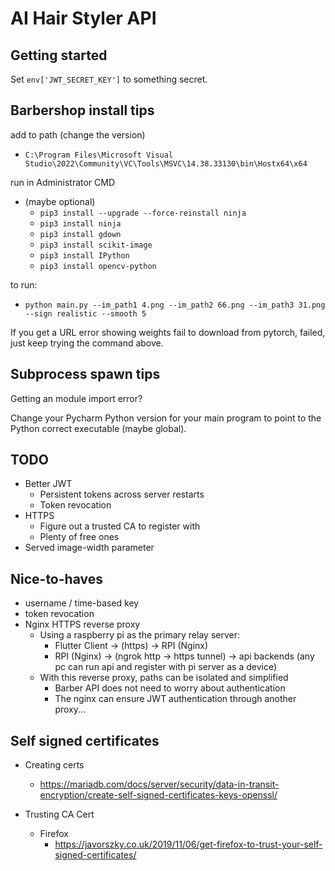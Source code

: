 # AI Hair Styler API

## Getting started

Set `env['JWT_SECRET_KEY']` to something secret.

## Barbershop install tips

add to path (change the version)
- `C:\Program Files\Microsoft Visual Studio\2022\Community\VC\Tools\MSVC\14.38.33130\bin\Hostx64\x64`

run in Administrator CMD
- (maybe optional)
  - `pip3 install --upgrade --force-reinstall ninja`
  - `pip3 install ninja`
  - `pip3 install gdown`
  - `pip3 install scikit-image`
  - `pip3 install IPython`
  - `pip3 install opencv-python`

to run:
- `python main.py --im_path1 4.png --im_path2 66.png --im_path3 31.png --sign realistic --smooth 5`

If you get a URL error showing weights fail to download from pytorch, failed, 
just keep trying the command above.

## Subprocess spawn tips

Getting an module import error?

Change your Pycharm Python version for your main program to point to the
Python correct executable (maybe global).

## TODO
- Better JWT
  - Persistent tokens across server restarts
  - Token revocation
- HTTPS
  - Figure out a trusted CA to register with
  - Plenty of free ones
- Served image-width parameter

## Nice-to-haves
- username / time-based key 
- token revocation
- Nginx HTTPS reverse proxy
  - Using a raspberry pi as the primary relay server:
    - Flutter Client -> (https) -> RPI (Nginx)
    - RPI (Nginx) -> (ngrok http -> https tunnel) -> api backends (any pc can run api and register with pi server as a device)
  - With this reverse proxy, paths can be isolated and simplified
    - Barber API does not need to worry about authentication
    - The nginx can ensure JWT authentication through another proxy...

## Self signed certificates
- Creating certs
  - https://mariadb.com/docs/server/security/data-in-transit-encryption/create-self-signed-certificates-keys-openssl/

- Trusting CA Cert
  - Firefox
    - https://javorszky.co.uk/2019/11/06/get-firefox-to-trust-your-self-signed-certificates/

